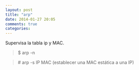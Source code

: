 ```yaml
---
layout: post
title: "arp"
date: 2014-01-27 20:05
comments: true
categories: 
---
```

Supervisa la tabla ip y MAC. 

>$ arp -n

>\# arp -s IP MAC (establecer una MAC estática a una IP)

